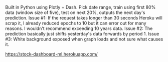Built in Python using Plotly + Dash. Pick date range, train using first 80% data (window size of five), test on next 20%, outputs the next day's prediction.
Issue #1: If the request takes longer than 30 seconds Heroku will scrap it, I already reduced epochs to 10 but it can error out for many reasons. I wouldn't recommend exceeding 10 years data.
Issue #2: The prediction basically just shifts yesterday's data forwards by period 1.
Issue #3: White background exposed when graph loads and not sure what causes it.

https://stock-dashboard-ml.herokuapp.com/

